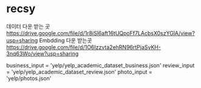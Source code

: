 # recsy
데이터 다운 받는 곳 https://drive.google.com/file/d/1r8iSl6aft16tUQpoFf7LAcbsX0szYGlA/view?usp=sharing
Embdding 다운 받는곳 https://drive.google.com/file/d/1O6Izzvta2ehRN96rtPjaSyKH-3nq63Wo/view?usp=sharing



business_input = 'yelp/yelp_academic_dataset_business.json'
review_input = 'yelp/yelp_academic_dataset_review.json'
photo_input = 'yelp/photos.json'

